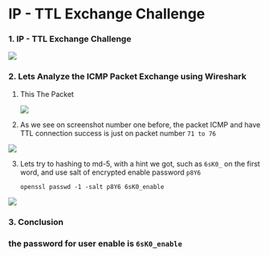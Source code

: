 # IP - TTL Exchange Challenge

### 1. IP - TTL Exchange Challenge

<p align="center">
<p align="left">
  <img height="auto" width="auto" src="https://i.imgur.com/xG1eKVt.png">
</p>

### 2. Lets Analyze the ICMP Packet Exchange using Wireshark
1. This The Packet 
   <p align="center">
   <p align="left">
   <img height="auto" width="auto" src="https://i.imgur.com/gkigK6w.png">
   </p>

2. As we see on screenshot number one before, the packet ICMP and have TTL connection success is just on packet number `71 to 76`
   <p align="center">
   <p align="left">
  <img height="auto" width="auto" src="https://i.imgur.com/7GKX0Wm.png">
  </p>

3. Lets try to hashing to md-5, with a hint we got, such as `6sK0_` on the first word, and use salt of encrypted enable password `p8Y6`

   `openssl passwd -1 -salt p8Y6 6sK0_enable`

<p align="left">
<img height="auto" width="auto" src="https://i.imgur.com/0cDIHYm.png">
</p>

### 3. Conclusion
### the password for user enable is `6sK0_enable`

